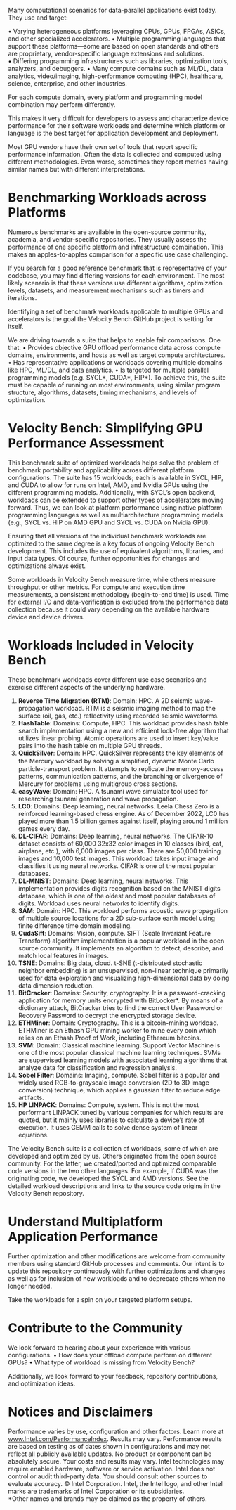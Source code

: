 Many computational scenarios for data-parallel applications exist today. They use and target:

•	Varying heterogeneous platforms leveraging CPUs, GPUs, FPGAs, ASICs, and other specialized accelerators.
•	Multiple programming languages that support these platforms—some are based on open standards and others are proprietary, vendor-specific language extensions and solutions.   
•	Differing programming infrastructures such as libraries, optimization tools, analyzers, and debuggers.
•	Many compute domains such as ML/DL, data analytics, video/imaging, high-performance computing (HPC), healthcare, science, enterprise, and other industries.

For each compute domain, every platform and programming model combination may perform differently. 

This makes it very difficult for developers to assess and characterize device performance for their software workloads and determine which platform or language is the best target for application development and deployment. 

Most GPU vendors have their own set of tools that report specific performance information. Often the data is collected and computed using different methodologies. Even worse, sometimes they report metrics having similar names but with different interpretations. 

# Benchmarking Workloads across Platforms

Numerous benchmarks are available in the open-source community, academia, and vendor-specific repositories. They usually assess the performance of one specific platform and infrastructure combination. This makes an apples-to-apples comparison for a specific use case challenging.

If you search for a good reference benchmark that is representative of your codebase, you may find differing versions for each environment. The most likely scenario is that these versions use different algorithms, optimization levels, datasets, and measurement mechanisms such as timers and iterations. 

Identifying a set of benchmark workloads applicable to multiple GPUs and accelerators is the goal the Velocity Bench GitHub project is setting for itself.

We are driving towards a suite that helps to enable fair comparisons. One that:
•	Provides objective GPU offload performance data across compute domains, environments, and hosts as well as target compute architectures.
•	Has representative applications or workloads covering multiple domains like HPC, ML/DL, and data analytics.
•	Is targeted for multiple parallel programming models (e.g. SYCL*, CUDA*, HIP*).
To achieve this, the suite must be capable of running on most environments, using similar program structure, algorithms, datasets, timing mechanisms, and levels of optimization.  

# Velocity Bench: Simplifying GPU Performance Assessment

This benchmark suite of optimized workloads helps solve the problem of benchmark portability and applicability across different platform configurations. The suite has 15 workloads; each is available in SYCL, HIP, and CUDA to allow for runs on Intel, AMD, and Nvidia GPUs using the different programming models. Additionally, with SYCL’s open backend, workloads can be extended to support other types of accelerators moving forward. Thus, we can look at platform performance using native platform programming languages as well as multiarchitecture programming models (e.g., SYCL vs. HIP on AMD GPU and SYCL vs. CUDA on Nvidia GPU).

Ensuring that all versions of the individual benchmark workloads are optimized to the same degree is a key focus of ongoing Velocity Bench development. This includes the use of equivalent algorithms, libraries, and input data types. Of course, further opportunities for changes and optimizations always exist. 

Some workloads in Velocity Bench measure time, while others measure throughput or other metrics. For compute and execution time measurements, a consistent methodology (begin-to-end time) is used. Time for external I/O and data-verification is excluded from the performance data collection because it could vary depending on the available hardware device and device drivers. 

 
# Workloads Included in Velocity Bench

These benchmark workloads cover different use case scenarios and exercise different aspects of the underlying hardware.
1.	**Reverse Time Migration (RTM)**: Domain: HPC. A 2D seismic wave-propagation workload. RTM is a seismic imaging method to map the surface (oil, gas, etc.) reflectivity using recorded seismic waveforms. 
2.	**HashTable**: Domains: Compute, HPC. This workload provides hash table search implementation using a new and efficient lock-free algorithm that utilizes linear probing. Atomic operations are used to insert key/value pairs into the hash table on multiple GPU threads.
3.	**QuickSilver**: Domain: HPC. QuickSilver represents the key elements of the Mercury workload by solving a simpliﬁed, dynamic Monte Carlo particle-transport problem. It attempts to replicate the memory-access patterns, communication patterns, and the branching or divergence of Mercury for problems using multigroup cross sections. 
4.	**easyWave**: Domain: HPC. A tsunami wave simulator tool used for researching tsunami generation and wave propagation. 
5.	**LC0**: Domains: Deep learning, neural networks. Leela Chess Zero is a reinforced learning-based chess engine. As of December 2022, LC0 has played more than 1.5 billion games against itself, playing around 1 million games every day.  
6.	**DL-CIFAR**: Domains: Deep learning, neural networks. The CIFAR-10 dataset consists of 60,000 32x32 color images in 10 classes (bird, cat, airplane, etc.), with 6,000 images per class. There are 50,000 training images and 10,000 test images. This workload takes input image and classifies it using neural networks. CIFAR is one of the most popular databases. 
7.	**DL-MNIST**: Domains: Deep learning, neural networks. This implementation provides digits recognition based on the MNIST digits database, which is one of the oldest and most popular databases of digits. Workload uses neural networks to identify digits. 
8.	**SAM**: Domain: HPC. This workload performs acoustic wave propagation of multiple source locations for a 2D sub-surface earth model using finite difference time domain modeling.
9.	**CudaSift**: Domains: Vision, compute. SIFT (Scale Invariant Feature Transform) algorithm implementation is a popular workload in the open source community. It implements an algorithm to detect, describe, and match local features in images. 
10.	**TSNE**: Domains: Big data, cloud. t-SNE (t-distributed stochastic neighbor embedding) is an unsupervised, non-linear technique primarily used for data exploration and visualizing high-dimensional data by doing data dimension reduction.
11.	**BitCracker**: Domains: Security, cryptography. It is a password-cracking application for memory units encrypted with BitLocker*. By means of a dictionary attack, BitCracker tries to find the correct User Password or Recovery Password to decrypt the encrypted storage device.
12.	**ETHMiner**: Domain: Cryptography. This is a bitcoin-mining workload. ETHMiner is an Ethash GPU mining worker to mine every coin which relies on an Ethash Proof of Work, including Ethereum bitcoins.
13.	**SVM**: Domain: Classical machine learning. Support Vector Machine is one of the most popular classical machine learning techniques. SVMs are supervised learning models with associated learning algorithms that analyze data for classification and regression analysis. 
14.	**Sobel Filter**: Domains: Imaging, compute. Sobel filter is a popular and widely used RGB-to-grayscale image conversion (2D to 3D image conversion) technique, which applies a gaussian filter to reduce edge artifacts. 
15.	**HP LINPACK**: Domains: Compute, system. This is not the most performant LINPACK tuned by various companies for which results are quoted, but it mainly uses libraries to calculate a device’s rate of execution. It uses GEMM calls to solve dense system of linear equations. 

The Velocity Bench suite is a collection of workloads, some of which are developed and optimized by us. Others originated from the open source community. For the latter, we created/ported and optimized comparable code versions in the two other languages. For example, if CUDA was the originating code, we developed the SYCL and AMD versions. See the detailed workload descriptions and links to the source code origins in the Velocity Bench repository.

# Understand Multiplatform Application Performance

Further optimization and other modifications are welcome from community members using standard GitHub processes and comments. Our intent is to update this repository continuously with further optimizations and changes as well as for inclusion of new workloads and to deprecate others when no longer needed. 

Take the workloads for a spin on your targeted platform setups.

# Contribute to the Community

We look forward to hearing about your experience with various configurations.
•	How does your offload compute perform on different GPUs? 
•	What type of workload is missing from Velocity Bench?

Additionally, we look forward to your feedback, repository contributions, and optimization ideas.



# Notices and Disclaimers

Performance varies by use, configuration and other factors. Learn more at www.Intel.com/PerformanceIndex. Results may vary.
Performance results are based on testing as of dates shown in configurations and may not reflect all publicly available updates. No product or component can be absolutely secure. 
Your costs and results may vary. 
Intel technologies may require enabled hardware, software or service activation.
Intel does not control or audit third-party data. You should consult other sources to evaluate accuracy. 
© Intel Corporation. Intel, the Intel logo, and other Intel marks are trademarks of Intel Corporation or its subsidiaries.  
*Other names and brands may be claimed as the property of others.  


